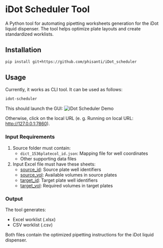 # iDot Scheduler Tool

A Python tool for automating pipetting worksheets generation for the iDot liquid dispenser. The tool helps optimize plate layouts and create standardized worklists.

## Installation

```bash
pip install git+https://github.com/phisanti/iDot_scheduler
```

## Usage

Currently, it works as CLI tool. It can be used as follows:

```bash
idot-scheduler
```

This should launch the GUI:
![iDot Scheduler Demo](docs/example_usage.gif)

Otherwise, click on the local URL (e. g. Running on local URL:  http://127.0.0.1:7860).

### Input Requirements

1. Source folder must contain:
   * `dict_1536platecol_id.json`: Mapping file for well coordinates
   * Other supporting data files
2. Input Excel file must have these sheets:
   * [source_id](vscode-file://vscode-app/Applications/Visual%20Studio%20Code.app/Contents/Resources/app/out/vs/code/electron-sandbox/workbench/workbench.html): Source plate well identifiers
   * [source_vol](vscode-file://vscode-app/Applications/Visual%20Studio%20Code.app/Contents/Resources/app/out/vs/code/electron-sandbox/workbench/workbench.html): Available volumes in source plates
   * [target_id](vscode-file://vscode-app/Applications/Visual%20Studio%20Code.app/Contents/Resources/app/out/vs/code/electron-sandbox/workbench/workbench.html): Target plate well identifiers
   * [target_vol](vscode-file://vscode-app/Applications/Visual%20Studio%20Code.app/Contents/Resources/app/out/vs/code/electron-sandbox/workbench/workbench.html): Required volumes in target plates

### Output

The tool generates:

* Excel worklist (.xlsx)
* CSV worklist (.csv)

Both files contain the optimized pipetting instructions for the iDot liquid dispenser.
